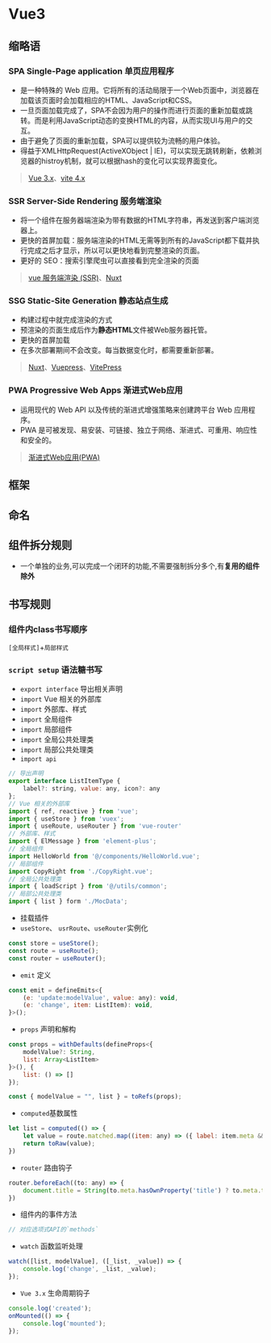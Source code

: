# Vue3

## 缩略语

### SPA Single-Page application 单页应用程序

- 是一种特殊的 Web 应用。它将所有的活动局限于一个Web页面中，浏览器在加载该页面时会加载相应的HTML、JavaScript和CSS。
- 一旦页面加载完成了，SPA不会因为用户的操作而进行页面的重新加载或跳转。而是利用JavaScript动态的变换HTML的内容，从而实现UI与用户的交互。
- 由于避免了页面的重新加载，SPA可以提供较为流畅的用户体验。
- 得益于XMLHttpRequest(ActiveXObject | IE)，可以实现无跳转刷新，依赖浏览器的histroy机制，就可以根据hash的变化可以实现界面变化。
> [Vue 3.x](https://cn.vuejs.org/)、[vite 4.x](https://cn.vitejs.dev/)

### SSR Server-Side Rendering 服务端渲染

- 将一个组件在服务器端渲染为带有数据的HTML字符串，再发送到客户端浏览器上。
- 更快的首屏加载：服务端渲染的HTML无需等到所有的JavaScript都下载并执行完成之后才显示，所以可以更快地看到完整渲染的页面。
- 更好的 SEO：搜索引擎爬虫可以直接看到完全渲染的页面
> [vue 服务端渲染 (SSR)](https://cn.vuejs.org/guide/scaling-up/ssr.html)、[Nuxt](https://nuxt.com/)

### SSG Static-Site Generation 静态站点生成

- 构建过程中就完成渲染的方式
- 预渲染的页面生成后作为**静态HTML**文件被Web服务器托管。
- 更快的首屏加载
- 在多次部署期间不会改变。每当数据变化时，都需要重新部署。
> [Nuxt](https://nuxt.com/)、[Vuepress](https://v2.vuepress.vuejs.org/zh/)、[VitePress](https://vitepress.vuejs.org/)


### PWA Progressive Web Apps 渐进式Web应用

- 运用现代的 Web API 以及传统的渐进式增强策略来创建跨平台 Web 应用程序。
- PWA 是可被发现、易安装、可链接、独立于网络、渐进式、可重用、响应性和安全的。
> [渐进式Web应用(PWA)](https://developer.mozilla.org/zh-CN/docs/Web/Progressive_web_apps)

## 框架

## 命名

## 组件拆分规则
- 一个单独的业务,可以完成一个闭环的功能,不需要强制拆分多个,有**复用的组件除外**

## 书写规则

### 组件内class书写顺序
 `[全局样式]`+`局部样式`
### `script setup` 语法糖书写
- `export interface` 导出相关声明
- `import` Vue 相关的外部库
- `import` 外部库、样式
- `import` 全局组件
- `import` 局部组件
- `import` 全局公共处理类
- `import` 局部公共处理类
- `import api`
```js
// 导出声明
export interface ListItemType {
    label?: string, value: any, icon?: any
};
// Vue 相关的外部库
import { ref, reactive } from 'vue';
import { useStore } from 'vuex';
import { useRoute, useRouter } from 'vue-router'
// 外部库、样式
import { ElMessage } from 'element-plus';
// 全局组件
import HelloWorld from '@/components/HelloWorld.vue'; 
// 局部组件
import CopyRight from './CopyRight.vue'; 
// 全局公共处理类
import { loadScript } from '@/utils/common';
// 局部公共处理类
import { list } form './MocData';

```
- 挂载插件
- `useStore`、 `usrRoute`、`useRouter`实例化
```js
const store = useStore();
const route = useRoute();
const router = useRouter();
```
- `emit` 定义
```js
const emit = defineEmits<{
    (e: 'update:modelValue', value: any): void,
    (e: 'change', item: ListItem): void,
}>();
```
- `props` 声明和解构
```js
const props = withDefaults(defineProps<{
    modelValue?: String,
    list: Array<ListItem>
}>(), {
    list: () => []
});

const { modelValue = "", list } = toRefs(props);
```
- `computed`基数属性
```js
let list = computed(() => {
    let value = route.matched.map((item: any) => ({ label: item.meta && item.meta.title, path: item.path }))
    return toRaw(value);
})
```



- `router` 路由钩子
```js
router.beforeEach((to: any) => {
    document.title = String(to.meta.hasOwnProperty('title') ? to.meta.title : to.name || document.title);
})
```

- 组件内的事件方法
```js
// 对应选项式API的`methods`
```

- `watch` 函数监听处理
```js
watch([list, modelValue], ([_list, _value]) => {
    console.log('change', _list, _value);
});
```

- `Vue 3.x` 生命周期钩子
```js
console.log('created');
onMounted(() => {
    console.log('mounted');
});
```
## 